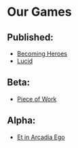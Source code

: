 # Our Games

## Published:

 - [Becoming Heroes](http://games.transneptune.net/games/becoming-heroes/)
 - [Lucid](http://games.transneptune.net/games/lucid/)

## Beta:

 - [Piece of Work](http://games.transneptune.net/games/a-piece-of-work/)

## Alpha:

 - [Et in Arcadia Ego](http://games.transneptune.net/games/et-in-arcadia-ego/)
